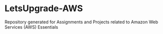 # LetsUpgrade-AWS
Repository generated for Assignments and Projects related to Amazon Web Services (AWS) Essentials
